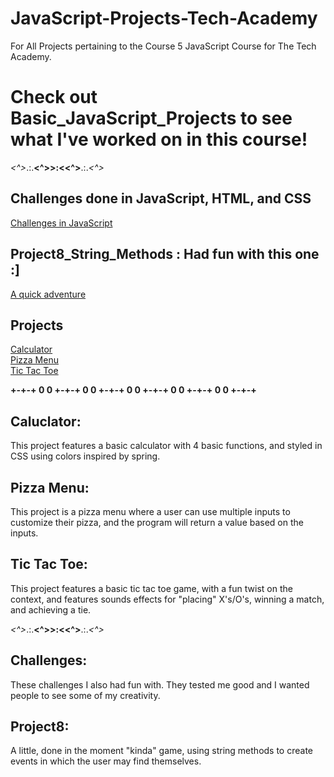 # JavaScript-Projects-Tech-Academy
For All Projects pertaining to the Course 5 JavaScript Course for The Tech Academy.

# Check out Basic_JavaScript_Projects to see what I've worked on in this course!

*<^>*.:.**<^>>:<<^>**.:.*<^>*

## Challenges done in JavaScript, HTML, and CSS
<a href="https://github.com/JoeBeyond/JavaScript-Projects-Tech-Academy/tree/main/Basic_JavaScript_Projects/Challenges">Challenges in JavaScript</a><br>

## Project8_String_Methods : Had fun with this one :]
<a href="https://github.com/JoeBeyond/JavaScript-Projects-Tech-Academy/tree/main/Basic_JavaScript_Projects/Project8_String_Methods">A quick adventure</a><br>

## Projects
<a href="https://github.com/JoeBeyond/JavaScript-Projects-Tech-Academy/tree/main/Calculator">Calculator</a><br>
<a href="https://github.com/JoeBeyond/JavaScript-Projects-Tech-Academy/tree/main/Pizza_Project">Pizza Menu</a><br>
<a href="https://github.com/JoeBeyond/JavaScript-Projects-Tech-Academy/tree/main/TicTacToe">Tic Tac Toe</a><br>

**+-+-+ 0 0 +-+-+ 0 0 +-+-+ 0 0 +-+-+ 0 0 +-+-+ 0 0 +-+-+**

## Caluclator:
This project features a basic calculator with 4 basic functions, and styled in CSS using colors inspired by spring.

## Pizza Menu:
This project is a pizza menu where a user can use multiple inputs to customize their pizza, and the program will return a value based on the inputs.

## Tic Tac Toe:
This project features a basic tic tac toe game, with a fun twist on the context, and features sounds effects for "placing" X's/O's, winning a match, and achieving a tie.

*<^>*.:.**<^>>:<<^>**.:.*<^>*

## Challenges:
These challenges I also had fun with. They tested me good and I wanted people to see some of my creativity.

## Project8:
A little, done in the moment "kinda" game, using string methods to create events in which the user may find themselves.
